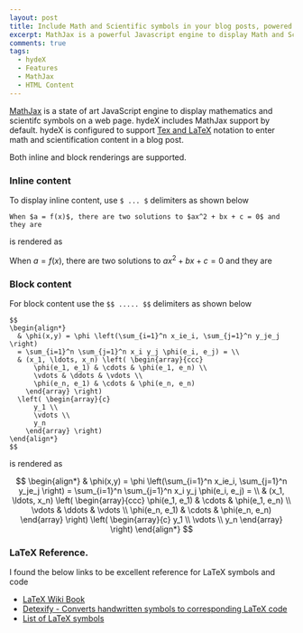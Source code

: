 ```yaml
---
layout: post
title: Include Math and Scientific symbols in your blog posts, powered by MathJax
excerpt: MathJax is a powerful Javascript engine to display Math and Scientific symbols. This is an example content post to show MathJax integration in hydeX.
comments: true
tags:
  - hydeX
  - Features
  - MathJax 
  - HTML Content
---
```


[MathJax][1] is a state of art JavaScript engine to display mathematics and scientifc symbols on a web page. hydeX includes MathJax support by default. hydeX is configured to support [Tex and LaTeX][2] notation to enter math and scientification content in a blog post.

Both inline and block renderings are supported.

### Inline content

To display inline content, use `$ ... $` delimiters as shown below

```
When $a = f(x)$, there are two solutions to $ax^2 + bx + c = 0$ and they are
```

is rendered as 

When $a = f(x)$, there are two solutions to $ax^2 + bx + c = 0$ and they are


### Block content

For block content use the `$$ ..... $$` delimiters as shown below

```
$$
\begin{align*}
  & \phi(x,y) = \phi \left(\sum_{i=1}^n x_ie_i, \sum_{j=1}^n y_je_j \right)
  = \sum_{i=1}^n \sum_{j=1}^n x_i y_j \phi(e_i, e_j) = \\
  & (x_1, \ldots, x_n) \left( \begin{array}{ccc}
      \phi(e_1, e_1) & \cdots & \phi(e_1, e_n) \\
      \vdots & \ddots & \vdots \\
      \phi(e_n, e_1) & \cdots & \phi(e_n, e_n)
    \end{array} \right)
  \left( \begin{array}{c}
      y_1 \\
      \vdots \\
      y_n
    \end{array} \right)
\end{align*}
$$
```

is rendered as 

$$
\begin{align*}
  & \phi(x,y) = \phi \left(\sum_{i=1}^n x_ie_i, \sum_{j=1}^n y_je_j \right)
  = \sum_{i=1}^n \sum_{j=1}^n x_i y_j \phi(e_i, e_j) = \\
  & (x_1, \ldots, x_n) \left( \begin{array}{ccc}
      \phi(e_1, e_1) & \cdots & \phi(e_1, e_n) \\
      \vdots & \ddots & \vdots \\
      \phi(e_n, e_1) & \cdots & \phi(e_n, e_n)
    \end{array} \right)
  \left( \begin{array}{c}
      y_1 \\
      \vdots \\
      y_n
    \end{array} \right)
\end{align*}
$$

### LaTeX Reference.

I found the below links to be excellent reference for LaTeX symbols and code

* [LaTeX Wiki Book][3]
* [Detexify - Converts handwritten symbols to corresponding LaTeX code][4]
* [List of LaTeX symbols][5]


[1]: https://www.mathjax.org/
[2]: http://docs.mathjax.org/en/latest/start.html#tex-and-latex-input
[3]: https://en.wikibooks.org/wiki/LaTeX
[4]: http://detexify.kirelabs.org/classify.html
[5]: http://detexify.kirelabs.org/symbols.html